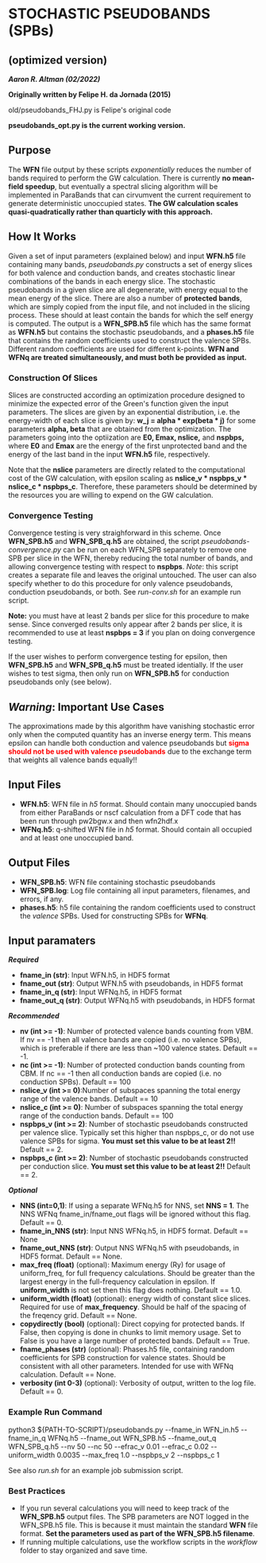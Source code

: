 # STOCHASTIC PSEUDOBANDS (SPBs) 
## (**optimized version**)

***Aaron R. Altman (02/2022)***

**Originally written by Felipe H. da Jornada (2015)**

old/pseudobands_FHJ.py is Felipe's original code

**pseudobands_opt.py is the current working version.** 

## **Purpose**

The **WFN** file output by these scripts *exponentially* reduces the number of bands required to perform the GW calculation. There is currently **no mean-field speedup**, but eventually a spectral slicing algorithm will be implemented in ParaBands that can cirvumvent the current requirement to generate deterministic unoccupied states. **The GW calculation scales quasi-quadratically rather than quarticly with this approach.**


## **How It Works**

Given a set of input parameters (explained below) and input **WFN.h5** file containing many bands, *pseudobands.py* constructs a set of energy slices for both valence and conduction bands, and creates stochastic linear combinations of the bands in each energy slice. The stochastic pseudobands in a given slice are all degenerate, with energy equal to the mean energy of the slice. There are also a number of **protected bands**, which are simply copied from the input file, and not included in the slicing process. These should at least contain the bands for which the self energy is computed. The output is a **WFN_SPB.h5** file which has the same format as **WFN.h5** but contains the stochastic pseudobands, and a **phases.h5** file that contains the random coefficients used to construct the valence SPBs. Different random coefficients are used for different k-points. **WFN and WFNq are treated simultaneously, and must both be provided as input.**

### **Construction Of Slices**
Slices are constructed according an optimization procedure designed to minimize the expected error of the Green's function given the input parameters. The slices are given by an exponential distribution, i.e. the energy-width of each slice is given by:
        **w_j = alpha * exp(beta * j)**
for some parameters **alpha, beta** that are obtained from the optimization. The parameters going into the optiization are **E0, Emax, nslice,** and **nspbps,** where **E0** and **Emax** are the energy of the first unprotected band and the energy of the last band in the input **WFN.h5** file, respectively.

Note that the **nslice** parameters are directly related to the computational cost of the GW calculation, with epsilon scaling as **nslice_v * nspbps_v * nslice_c * nspbps_c**. Therefore, these parameters should be determined by the resources you are willing to expend on the GW calculation.

### **Convergence Testing**
Convergence testing is very straighforward in this scheme. Once **WFN_SPB.h5** and **WFN_SPB_q.h5** are obtained, the script *pseudobands-convergence.py* can be run on each WFN_SPB separately to remove one SPB per slice in the WFN, thereby reducing the total number of bands, and allowing convergence testing with respect to **nspbps**. *Note*: this script creates a separate file and leaves the original untouched. The user can also specify whether to do this procedure for only valence pseudobands, conduction pseudobands, or both. See *run-conv.sh* for an example run script.

**Note:** you must have at least 2 bands per slice for this procedure to make sense. Since converged results only appear after 2 bands per slice, it is recommended to use at least **nspbps = 3** if you plan on doing convergence testing.

If the user wishes to perform convergence testing for epsilon, then **WFN_SPB.h5** and **WFN_SPB_q.h5** must be treated identially. If the user wishes to test sigma, then only run on **WFN_SPB.h5** for conduction pseudobands only (see below).

## ***Warning*: Important Use Cases**
The approximations made by this algorithm have vanishing stochastic error only when the computed quantity has an inverse energy term. This means epsilon can handle both conduction and valence pseudobands but <span style="color:red">**sigma should not be used with valence pseudobands**</span> due to the exchange term that weights all valence bands equally!! 


## **Input Files**
- **WFN.h5**: WFN file in *h5* format. Should contain many unoccupied bands from either ParaBands or nscf calculation from a DFT code that has been run through pw2bgw.x and then wfn2hdf.x
- **WFNq.h5**: q-shifted WFN file in *h5* format. Should contain all occupied and at least one unoccupied band.

## **Output Files**
- **WFN_SPB.h5**: WFN file containing stochastic pseudobands
- **WFN_SPB.log**: Log file containing all input parameters, filenames, and errors, if any.
- **phases.h5**: h5 file containing the random coefficients used to construct the *valence* SPBs. Used for constructing SPBs for **WFNq**. 

## **Input paramaters**
***Required***
- **fname_in (str)**: Input WFN.h5, in HDF5 format
- **fname_out (str)**: Output WFN.h5 with pseudobands, in HDF5 format
- **fname_in_q (str)**: Input WFNq.h5, in HDF5 format
- **fname_out_q (str)**: Output WFNq.h5 with pseudobands, in HDF5 format

***Recommended***
- **nv (int >= -1)**: Number of protected valence bands counting from VBM. If nv == -1 then all valence bands are copied (i.e. no valence SPBs), which is preferable if there are less than ~100 valence states. Default == -1.
- **nc (int >= -1)**: Number of protected conduction bands counting from CBM. If nc == -1 then all conduction bands are copied (i.e. no conduction SPBs). Default == 100
- **nslice_v (int >= 0)**:Number of subspaces spanning the total energy range of the valence bands. Default == 10
- **nslice_c (int >= 0)**: Number of subspaces spanning the total energy range of the conduction bands. Default == 100
- **nspbps_v (int >= 2)**: Number of stochastic pseudobands constructed per valence slice. Typically set this higher than nspbps_c, or do not use valence SPBs for sigma. **You must set this value to be at least 2!!** Default == 2.
- **nspbps_c (int >= 2)**: Number of stochastic pseudobands constructed per conduction slice. **You must set this value to be at least 2!!** Default == 2.

***Optional***
- **NNS (int=0,1)**: If using a separate WFNq.h5 for NNS, set **NNS = 1**. The NNS WFNq fname_in/fname_out flags will be ignored without this flag. Default == 0.
- **fname_in_NNS (str)**: Input NNS WFNq.h5, in HDF5 format. Default == None
- **fname_out_NNS (str)**: Output NNS WFNq.h5 with pseudobands, in HDF5 format. Default == None.
- **max_freq (float)** (optional): Maximum energy (Ry) for usage of uniform_freq, for full frequency calculations. Should be greater than the largest energy in the full-frequency calculation in epsilon. If **uniform_width** is not set then this flag does nothing. Default == 1.0.
- **uniform_width (float)** (optional): energy width of constant slice slices. Required for use of **max_frequency**. Should be half of the spacing of the freqency grid. Default == None.
- **copydirectly (bool)** (optional): Direct copying for protected bands. If False, then copying is done in chunks to limit memory usage. Set to False is you have a large number of protected bands. Default == True.
- **fname_phases (str)** (optional): Phases.h5 file, containing random coefficients for SPB construction for valence states. Should be consistent with all other parameters. Intended for use with WFNq calculation. Default == None.
- **verbosity (int 0-3)** (optional): Verbosity of output, written to the log file. Default == 0.


### **Example Run Command**
python3 ${PATH-TO-SCRIPT}/pseudobands.py --fname_in WFN_in.h5 --fname_in_q WFNq.h5 --fname_out WFN_SPB.h5 --fname_out_q WFN_SPB_q.h5 --nv 50 --nc 50 --efrac_v 0.01 --efrac_c 0.02 --uniform_width 0.0035 --max_freq 1.0 --nspbps_v 2 --nspbps_c 1

See also *run.sh* for an example job submission script.

### **Best Practices**
- If you run several calculations you will need to keep track of the **WFN_SPB.h5** output files. The SPB parameters are NOT logged in the WFN_SPB.h5 file. This is because it must maintain the standard **WFN** file format. **Set the parameters used as part of the WFN_SPB.h5 filename**.
- If running multiple calculations, use the workflow scripts in the *workflow* folder to stay organized and save time.
